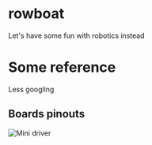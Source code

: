 rowboat
=======

Let's have some fun with robotics instead

Some reference
==============
Less googling

Boards pinouts
--------------

![Mini driver](http://cdn.instructables.com/FKE/92HV/H74314MC/FKE92HVH74314MC.LARGE.jpg)
